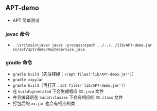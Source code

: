 ## APT-demo
- APT 简单测试

### javac 命令
- `..\src\main\java> javac -processorpath ../../../lib/APT-demo.jar cn/zxf/apt/demo/RouteService.java`

### gradle 命令
- `gradle build`（先注释掉：`//apt files('lib/APT-demo.jar')`）
- `gradle copyJar`
- `gradle build`（再打开：`apt files('lib/APT-demo.jar')`）
- 在 `build\generated` 下会生成相应 `XX.java` 文件
- 并且编译后在 `build\classes` 下会有相应的 `XX.class` 文件
- 打包后的 `xx.jar` 也会有相应的类